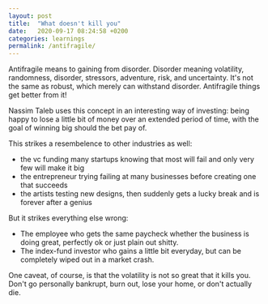 ```yaml
---
layout: post
title:  "What doesn't kill you"
date:   2020-09-17 08:24:58 +0200
categories: learnings
permalink: /antifragile/
---
```


Antifragile means to gaining from disorder. Disorder meaning volatility, randomness, disorder, stressors, adventure, risk, and uncertainty. It's not the same as robust, which merely can withstand disorder. Antifragile things get better from it!

Nassim Taleb uses this concept in an interesting way of investing: being happy to lose a little bit of money over an extended period of time, with the goal of winning big should the bet pay of.

This strikes a resembelence to other industries as well: 
- the vc funding many startups knowing that most will fail and only very few will make it big
- the entrepreneur trying failing at many businesses before creating one that succeeds
- the artists testing new designs, then suddenly gets a lucky break and is forever after a genius

But it strikes everything else wrong:
- The employee who gets the same paycheck whether the business is doing great, perfectly ok or just plain out shitty. 
- The index-fund investor who gains a little bit everyday, but can be completely wiped out in a market crash. 

One caveat, of course, is that the volatility is not so great that it kills you. Don't go personally bankrupt, burn out, lose your home, or don't actually die.